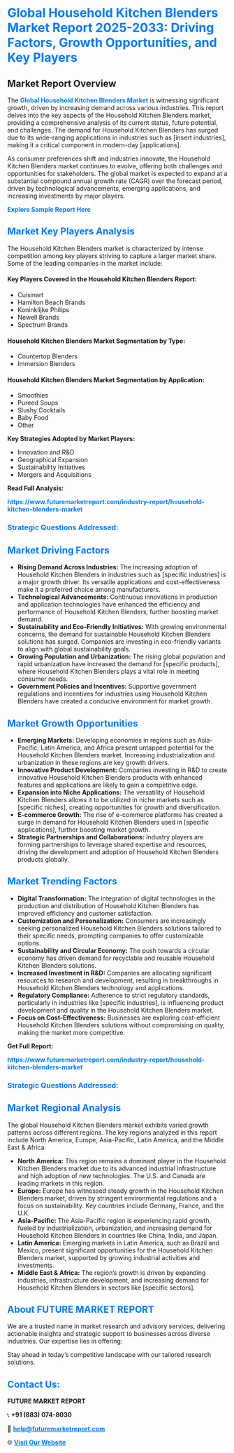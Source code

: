 <h1 style="color: #007BFF;">Global Household Kitchen Blenders Market Report 2025-2033: Driving Factors, Growth Opportunities, and Key Players</h1>

<section id="overview">
<h2>Market Report Overview</h2>
<p>The <a href="https://www.futuremarketreport.com/industry-report/household-kitchen-blenders-market" style="color: #007BFF; text-decoration: none;"><strong>Global Household Kitchen Blenders Market</strong></a> is witnessing significant growth, driven by increasing demand across various industries. This report delves into the key aspects of the Household Kitchen Blenders market, providing a comprehensive analysis of its current status, future potential, and challenges. The demand for Household Kitchen Blenders has surged due to its wide-ranging applications in industries such as [insert industries], making it a critical component in modern-day [applications].</p>
<p>As consumer preferences shift and industries innovate, the Household Kitchen Blenders market continues to evolve, offering both challenges and opportunities for stakeholders. The global market is expected to expand at a substantial compound annual growth rate (CAGR) over the forecast period, driven by technological advancements, emerging applications, and increasing investments by major players.</p>
</section>

<section id="overview">
<p><a href="https://www.futuremarketreport.com/request-sample/reportId=108571" style="color: #007BFF; text-decoration: none;"><strong>Explore Sample Report Here</strong></a></p>
</section>

<section id="key-players">
<h2 style="color: #007BFF;">Market Key Players Analysis</h2>
<p>The Household Kitchen Blenders market is characterized by intense competition among key players striving to capture a larger market share. Some of the leading companies in the market include:</p>
<h4>Key Players Covered in the Household Kitchen Blenders Report:</h4>
<ul><li>Cuisinart</li><li>Hamilton Beach Brands</li><li>Koninklijke Philips</li><li>Newell Brands</li><li>Spectrum Brands</li></ul>
<h4>Household Kitchen Blenders Market Segmentation by Type:</h4>
<ul><li>Countertop Blenders</li><li>Immersion Blenders</li></ul>

<h4>Household Kitchen Blenders Market Segmentation by Application:</h4>
<ul><li>Smoothies</li><li>Pureed Soups</li><li>Slushy Cocktails</li><li>Baby Food</li><li>Other</li></ul>
<p><strong>Key Strategies Adopted by Market Players:</strong></p>
<ul>
<li>Innovation and R&D</li>
<li>Geographical Expansion</li>
<li>Sustainability Initiatives</li>
<li>Mergers and Acquisitions</li>
</ul>
</section>

<section>
<p><strong>Read Full Analysis: </strong></p><a href="https://www.futuremarketreport.com/industry-report/household-kitchen-blenders-market" style="color: #007BFF; text-decoration: none;"><strong>https://www.futuremarketreport.com/industry-report/household-kitchen-blenders-market</strong></a>
<h3 style="color: #007BFF;">Strategic Questions Addressed:</h3>
</section>

<section id="driving-factors">
<h2 style="color: #007BFF;">Market Driving Factors</h2>
<ul>
<li><strong>Rising Demand Across Industries:</strong> The increasing adoption of Household Kitchen Blenders in industries such as [specific industries] is a major growth driver. Its versatile applications and cost-effectiveness make it a preferred choice among manufacturers.</li>
<li><strong>Technological Advancements:</strong> Continuous innovations in production and application technologies have enhanced the efficiency and performance of Household Kitchen Blenders, further boosting market demand.</li>
<li><strong>Sustainability and Eco-Friendly Initiatives:</strong> With growing environmental concerns, the demand for sustainable Household Kitchen Blenders solutions has surged. Companies are investing in eco-friendly variants to align with global sustainability goals.</li>
<li><strong>Growing Population and Urbanization:</strong> The rising global population and rapid urbanization have increased the demand for [specific products], where Household Kitchen Blenders plays a vital role in meeting consumer needs.</li>
<li><strong>Government Policies and Incentives:</strong> Supportive government regulations and incentives for industries using Household Kitchen Blenders have created a conducive environment for market growth.</li>
</ul>
</section>

<section id="growth-opportunities">
<h2 style="color: #007BFF;">Market Growth Opportunities</h2>
<ul>
<li><strong>Emerging Markets:</strong> Developing economies in regions such as Asia-Pacific, Latin America, and Africa present untapped potential for the Household Kitchen Blenders market. Increasing industrialization and urbanization in these regions are key growth drivers.</li>
<li><strong>Innovative Product Development:</strong> Companies investing in R&D to create innovative Household Kitchen Blenders products with enhanced features and applications are likely to gain a competitive edge.</li>
<li><strong>Expansion into Niche Applications:</strong> The versatility of Household Kitchen Blenders allows it to be utilized in niche markets such as [specific niches], creating opportunities for growth and diversification.</li>
<li><strong>E-commerce Growth:</strong> The rise of e-commerce platforms has created a surge in demand for Household Kitchen Blenders used in [specific applications], further boosting market growth.</li>
<li><strong>Strategic Partnerships and Collaborations:</strong> Industry players are forming partnerships to leverage shared expertise and resources, driving the development and adoption of Household Kitchen Blenders products globally.</li>
</ul>
</section>

<section id="trending-factors">
<h2 style="color: #007BFF;">Market Trending Factors</h2>
<ul>
<li><strong>Digital Transformation:</strong> The integration of digital technologies in the production and distribution of Household Kitchen Blenders has improved efficiency and customer satisfaction.</li>
<li><strong>Customization and Personalization:</strong> Consumers are increasingly seeking personalized Household Kitchen Blenders solutions tailored to their specific needs, prompting companies to offer customizable options.</li>
<li><strong>Sustainability and Circular Economy:</strong> The push towards a circular economy has driven demand for recyclable and reusable Household Kitchen Blenders solutions.</li>
<li><strong>Increased Investment in R&D:</strong> Companies are allocating significant resources to research and development, resulting in breakthroughs in Household Kitchen Blenders technology and applications.</li>
<li><strong>Regulatory Compliance:</strong> Adherence to strict regulatory standards, particularly in industries like [specific industries], is influencing product development and quality in the Household Kitchen Blenders market.</li>
<li><strong>Focus on Cost-Effectiveness:</strong> Businesses are exploring cost-efficient Household Kitchen Blenders solutions without compromising on quality, making the market more competitive.</li>
</ul>
</section>

<section>
<p><strong>Get Full Report: </strong></p><a href="https://www.futuremarketreport.com/industry-report/household-kitchen-blenders-market" style="color: #007BFF; text-decoration: none;"><strong>https://www.futuremarketreport.com/industry-report/household-kitchen-blenders-market</strong></a>
<h3 style="color: #007BFF;">Strategic Questions Addressed:</h3>
</section>


<section id="regional-analysis">
<h2 style="color: #007BFF;">Market Regional Analysis</h2>
<p>The global Household Kitchen Blenders market exhibits varied growth patterns across different regions. The key regions analyzed in this report include North America, Europe, Asia-Pacific, Latin America, and the Middle East & Africa:</p>
<ul>
<li><strong>North America:</strong> This region remains a dominant player in the Household Kitchen Blenders market due to its advanced industrial infrastructure and high adoption of new technologies. The U.S. and Canada are leading markets in this region.</li>
<li><strong>Europe:</strong> Europe has witnessed steady growth in the Household Kitchen Blenders market, driven by stringent environmental regulations and a focus on sustainability. Key countries include Germany, France, and the U.K.</li>
<li><strong>Asia-Pacific:</strong> The Asia-Pacific region is experiencing rapid growth, fueled by industrialization, urbanization, and increasing demand for Household Kitchen Blenders in countries like China, India, and Japan.</li>
<li><strong>Latin America:</strong> Emerging markets in Latin America, such as Brazil and Mexico, present significant opportunities for the Household Kitchen Blenders market, supported by growing industrial activities and investments.</li>
<li><strong>Middle East & Africa:</strong> The region’s growth is driven by expanding industries, infrastructure development, and increasing demand for Household Kitchen Blenders in sectors like [specific sectors].</li>
</ul>
</section>

<footer>
<h2 style="color: #007BFF;">About FUTURE MARKET REPORT</h2>
<p>We are a trusted name in market research and advisory services, delivering actionable insights and strategic support to businesses across diverse industries. Our expertise lies in offering:</p>

<p>Stay ahead in today’s competitive landscape with our tailored research solutions.</p>

<h2 style="color: #007BFF;">Contact Us:</h2>
<p><strong>FUTURE MARKET REPORT</strong></p>
<p>📞 <strong>+91 (883) 074-8030</strong></p>
<p>📧 <strong><a href="mailto:help@futuremarketreport.com" style="color: #007BFF;">help@futuremarketreport.com</a></strong></p>
<p>🌐 <strong><a href="https://www.futuremarketreport.com/" style="color: #007BFF;">Visit Our Website</a></strong></p>
</footer>